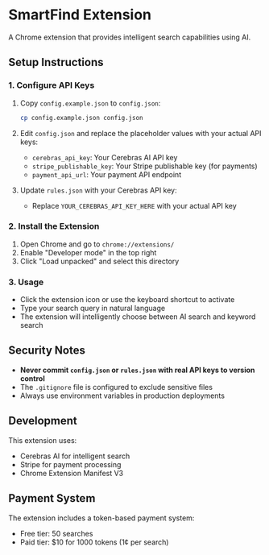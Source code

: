 # SmartFind Extension

A Chrome extension that provides intelligent search capabilities using AI.

## Setup Instructions

### 1. Configure API Keys

1. Copy `config.example.json` to `config.json`:
   ```bash
   cp config.example.json config.json
   ```

2. Edit `config.json` and replace the placeholder values with your actual API keys:
   - `cerebras_api_key`: Your Cerebras AI API key
   - `stripe_publishable_key`: Your Stripe publishable key (for payments)
   - `payment_api_url`: Your payment API endpoint

3. Update `rules.json` with your Cerebras API key:
   - Replace `YOUR_CEREBRAS_API_KEY_HERE` with your actual API key

### 2. Install the Extension

1. Open Chrome and go to `chrome://extensions/`
2. Enable "Developer mode" in the top right
3. Click "Load unpacked" and select this directory

### 3. Usage

- Click the extension icon or use the keyboard shortcut to activate
- Type your search query in natural language
- The extension will intelligently choose between AI search and keyword search

## Security Notes

- **Never commit `config.json` or `rules.json` with real API keys to version control**
- The `.gitignore` file is configured to exclude sensitive files
- Always use environment variables in production deployments

## Development

This extension uses:
- Cerebras AI for intelligent search
- Stripe for payment processing
- Chrome Extension Manifest V3

## Payment System

The extension includes a token-based payment system:
- Free tier: 50 searches
- Paid tier: $10 for 1000 tokens (1¢ per search) 